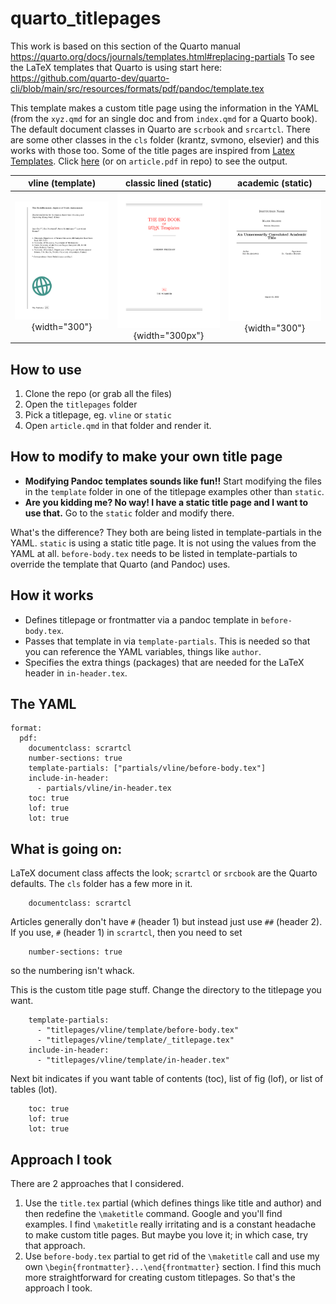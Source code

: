 # quarto_titlepages

This work is based on this section of the Quarto manual <https://quarto.org/docs/journals/templates.html#replacing-partials> To see the LaTeX templates that Quarto is using start here: <https://github.com/quarto-dev/quarto-cli/blob/main/src/resources/formats/pdf/pandoc/template.tex>

This template makes a custom title page using the information in the YAML (from the `xyz.qmd` for an single doc and from `index.qmd` for a Quarto book). The default document classes in Quarto are `scrbook` and `srcartcl`. There are some other classes in the `cls` folder (krantz, svmono, elsevier) and this works with those too. Some of the title pages are inspired from [Latex Templates](http://www.latextemplates.com/cat/title-pages#google_vignette). Click [here](https://github.com/nmfs-opensci/quarto_titlepages/blob/e1384fabc59772a1211a693eca7b6490c68f9939/article.pdf) (or on `article.pdf` in repo) to see the output.

|              vline (template)               |            classic lined (static)             |              academic (static)              |
|:------------------------:|:---------------------:|:---------------------:|
| ![](images/paste-CC55A28D.png){width="300"} | ![](images/paste-309BEAEA.png){width="300px"} | ![](images/paste-CD5ECC9C.png){width="300"} |

## How to use

1.  Clone the repo (or grab all the files)
2.  Open the `titlepages` folder
3.  Pick a titlepage, eg. `vline` or `static`
4.  Open `article.qmd` in that folder and render it.

## How to modify to make your own title page

-   **Modifying Pandoc templates sounds like fun!!** Start modifying the files in the `template` folder in one of the titlepage examples other than `static`.
-   **Are you kidding me? No way! I have a static title page and I want to use that.** Go to the `static` folder and modify there.

What's the difference? They both are being listed in template-partials in the YAML. `static` is using a static title page. It is not using the values from the YAML at all. `before-body.tex` needs to be listed in template-partials to override the template that Quarto (and Pandoc) uses.

## How it works

-   Defines titlepage or frontmatter via a pandoc template in `before-body.tex`.
-   Passes that template in via `template-partials`. This is needed so that you can reference the YAML variables, things like `author`.
-   Specifies the extra things (packages) that are needed for the LaTeX header in `in-header.tex`.

## The YAML

    format:
      pdf:
        documentclass: scrartcl 
        number-sections: true
        template-partials: ["partials/vline/before-body.tex"]
        include-in-header: 
          - partials/vline/in-header.tex
        toc: true
        lof: true
        lot: true

## What is going on:

LaTeX document class affects the look; `scrartcl` or `srcbook` are the Quarto defaults. The `cls` folder has a few more in it.

        documentclass: scrartcl

Articles generally don't have `#` (header 1) but instead just use `##` (header 2). If you use, `#` (header 1) in `scrartcl`, then you need to set

        number-sections: true 

so the numbering isn't whack.

This is the custom title page stuff. Change the directory to the titlepage you want.

        template-partials:
          - "titlepages/vline/template/before-body.tex"
          - "titlepages/vline/template/_titlepage.tex" 
        include-in-header: 
          - "titlepages/vline/template/in-header.tex"

Next bit indicates if you want table of contents (toc), list of fig (lof), or list of tables (lot).

        toc: true
        lof: true
        lot: true

## Approach I took

There are 2 approaches that I considered.

1.  Use the `title.tex` partial (which defines things like title and author) and then redefine the `\maketitle` command. Google and you'll find examples. I find `\maketitle` really irritating and is a constant headache to make custom title pages. But maybe you love it; in which case, try that approach.
2.  Use `before-body.tex` partial to get rid of the `\maketitle` call and use my own `\begin{frontmatter}...\end{frontmatter}` section. I find this much more straightforward for creating custom titlepages. So that's the approach I took.
